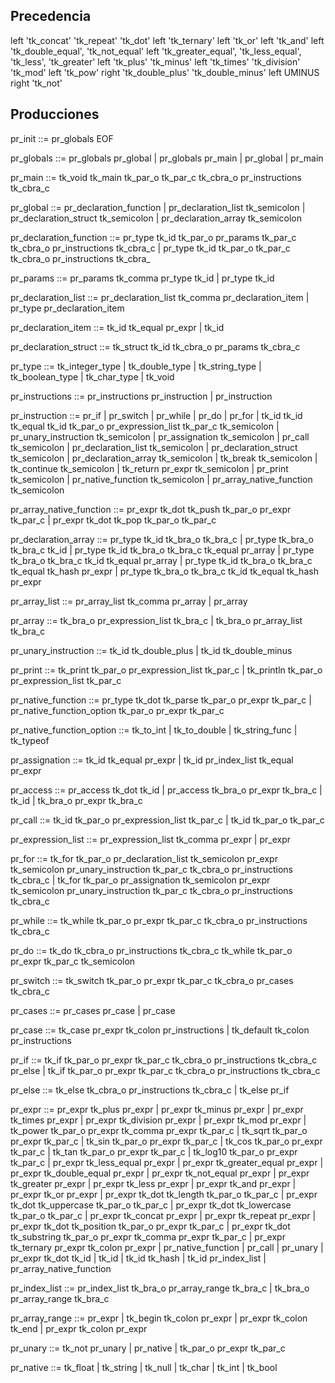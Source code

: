 ## Precedencia
left 'tk_concat' 'tk_repeat' 'tk_dot'
left 'tk_ternary'
left 'tk_or'
left 'tk_and'
left 'tk_double_equal', 'tk_not_equal'
left 'tk_greater_equal', 'tk_less_equal', 'tk_less', 'tk_greater'
left 'tk_plus' 'tk_minus'
left 'tk_times' 'tk_division' 'tk_mod'
left 'tk_pow'
right 'tk_double_plus' 'tk_double_minus'
left UMINUS
right 'tk_not' 

## Producciones
pr_init     ::= pr_globals EOF 

pr_globals ::= pr_globals pr_global | pr_globals pr_main  | pr_global  | pr_main 

pr_main ::= tk_void tk_main tk_par_o tk_par_c tk_cbra_o pr_instructions tk_cbra_c

pr_global ::= pr_declaration_function  | pr_declaration_list tk_semicolon  | pr_declaration_struct tk_semicolon  | pr_declaration_array tk_semicolon 


pr_declaration_function ::= pr_type tk_id tk_par_o pr_params tk_par_c tk_cbra_o pr_instructions tk_cbra_c  | pr_type tk_id tk_par_o tk_par_c tk_cbra_o pr_instructions tk_cbra_

pr_params ::= pr_params tk_comma pr_type tk_id  | pr_type tk_id 

pr_declaration_list ::= pr_declaration_list tk_comma pr_declaration_item | pr_type pr_declaration_item 

pr_declaration_item ::= tk_id tk_equal pr_expr  | tk_id 

pr_declaration_struct ::= tk_struct tk_id tk_cbra_o pr_params tk_cbra_c 

pr_type ::= tk_integer_type  | tk_double_type  | tk_string_type  | tk_boolean_type  | tk_char_type  | tk_void 


pr_instructions ::= pr_instructions pr_instruction  | pr_instruction 

pr_instruction  ::= pr_if  | pr_switch  | pr_while  | pr_do  | pr_for  | tk_id tk_id tk_equal tk_id tk_par_o pr_expression_list tk_par_c tk_semicolon | pr_unary_instruction tk_semicolon  | pr_assignation tk_semicolon  | pr_call tk_semicolon  | pr_declaration_list tk_semicolon  | pr_declaration_struct tk_semicolon  | pr_declaration_array tk_semicolon  | tk_break tk_semicolon | tk_continue tk_semicolon  | tk_return pr_expr tk_semicolon | pr_print tk_semicolon  | pr_native_function tk_semicolon  | pr_array_native_function tk_semicolon 

pr_array_native_function  ::= pr_expr tk_dot tk_push tk_par_o pr_expr tk_par_c | pr_expr tk_dot tk_pop tk_par_o tk_par_c

pr_declaration_array  ::= pr_type tk_id tk_bra_o tk_bra_c  | pr_type tk_bra_o tk_bra_c tk_id  | pr_type tk_id tk_bra_o tk_bra_c tk_equal pr_array  | pr_type tk_bra_o tk_bra_c tk_id tk_equal pr_array | pr_type tk_id tk_bra_o tk_bra_c tk_equal tk_hash pr_expr | pr_type tk_bra_o tk_bra_c tk_id tk_equal tk_hash pr_expr 

pr_array_list ::= pr_array_list tk_comma pr_array  | pr_array 

pr_array  ::= tk_bra_o pr_expression_list tk_bra_c  | tk_bra_o pr_array_list tk_bra_c 

pr_unary_instruction  ::= tk_id tk_double_plus  | tk_id tk_double_minus

pr_print ::= tk_print tk_par_o pr_expression_list tk_par_c  | tk_println tk_par_o pr_expression_list tk_par_c

pr_native_function ::= pr_type tk_dot tk_parse tk_par_o pr_expr tk_par_c  | pr_native_function_option tk_par_o pr_expr tk_par_c

pr_native_function_option ::= tk_to_int  | tk_to_double  | tk_string_func  | tk_typeof 

pr_assignation ::= tk_id tk_equal pr_expr | tk_id pr_index_list tk_equal pr_expr 

pr_access ::= pr_access tk_dot tk_id | pr_access tk_bra_o pr_expr tk_bra_c |  tk_id | tk_bra_o pr_expr tk_bra_c

pr_call ::= tk_id tk_par_o pr_expression_list tk_par_c  | tk_id tk_par_o tk_par_c

pr_expression_list ::= pr_expression_list tk_comma pr_expr  | pr_expr 

pr_for ::= tk_for tk_par_o pr_declaration_list tk_semicolon pr_expr tk_semicolon pr_unary_instruction tk_par_c tk_cbra_o pr_instructions tk_cbra_c  | tk_for tk_par_o pr_assignation tk_semicolon pr_expr tk_semicolon pr_unary_instruction tk_par_c tk_cbra_o pr_instructions tk_cbra_c  

pr_while ::= tk_while tk_par_o pr_expr tk_par_c tk_cbra_o pr_instructions tk_cbra_c 


pr_do ::= tk_do tk_cbra_o pr_instructions tk_cbra_c tk_while tk_par_o pr_expr tk_par_c tk_semicolon 


pr_switch ::= tk_switch tk_par_o pr_expr tk_par_c tk_cbra_o pr_cases tk_cbra_c

pr_cases ::= pr_cases pr_case  | pr_case 

pr_case ::= tk_case pr_expr tk_colon pr_instructions  | tk_default tk_colon pr_instructions 

pr_if ::= tk_if tk_par_o pr_expr tk_par_c tk_cbra_o pr_instructions tk_cbra_c pr_else  | tk_if tk_par_o pr_expr tk_par_c tk_cbra_o pr_instructions tk_cbra_c

pr_else ::= tk_else tk_cbra_o pr_instructions tk_cbra_c | tk_else pr_if 

pr_expr ::= pr_expr tk_plus pr_expr  | pr_expr tk_minus pr_expr  | pr_expr tk_times pr_expr  | pr_expr tk_division pr_expr  | pr_expr tk_mod pr_expr  | tk_power tk_par_o pr_expr tk_comma pr_expr tk_par_c  | tk_sqrt tk_par_o pr_expr tk_par_c  | tk_sin tk_par_o pr_expr tk_par_c | tk_cos tk_par_o pr_expr tk_par_c  | tk_tan tk_par_o pr_expr tk_par_c | tk_log10 tk_par_o pr_expr tk_par_c | pr_expr tk_less_equal pr_expr  | pr_expr tk_greater_equal pr_expr | pr_expr tk_double_equal pr_expr  | pr_expr tk_not_equal pr_expr  | pr_expr tk_greater pr_expr  | pr_expr tk_less pr_expr  | pr_expr tk_and pr_expr  | pr_expr tk_or pr_expr  | pr_expr tk_dot tk_length tk_par_o tk_par_c | pr_expr tk_dot tk_uppercase tk_par_o tk_par_c  | pr_expr tk_dot tk_lowercase tk_par_o tk_par_c  | pr_expr tk_concat pr_expr | pr_expr tk_repeat pr_expr  | pr_expr tk_dot tk_position tk_par_o pr_expr tk_par_c  | pr_expr tk_dot tk_substring tk_par_o pr_expr tk_comma pr_expr tk_par_c  | pr_expr tk_ternary pr_expr tk_colon pr_expr  | pr_native_function  | pr_call  | pr_unary  | pr_expr tk_dot tk_id  | tk_id  | tk_id tk_hash  | tk_id pr_index_list  | pr_array_native_function

pr_index_list  ::= pr_index_list tk_bra_o pr_array_range tk_bra_c  | tk_bra_o pr_array_range tk_bra_c 

pr_array_range ::= pr_expr  | tk_begin tk_colon pr_expr  | pr_expr tk_colon tk_end  | pr_expr tk_colon pr_expr 

pr_unary ::= tk_not pr_unary  | pr_native  | tk_par_o pr_expr tk_par_c 

pr_native ::= tk_float  | tk_string  | tk_null  | tk_char  | tk_int | tk_bool 
